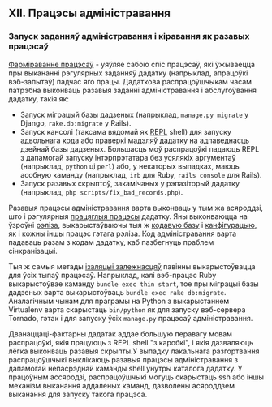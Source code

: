## XII. Працэсы адміністравання
### Запуск заданняў адміністравання і кіравання як разавых працэсаў


[Фарміраванне працэсаў](./concurrency) - уяўляе сабою спіс працэсаў, які ўжываецца пры выкананні рэгулярных заданняў дадатку (напрыклад, апрацоўкі вэб-запытаў) падчас яго працы. Дадаткова распрацоўшчыкам часам патрэбна выконваць разавыя заданні адміністравання і абслугоўвання дадатку, такія як:

* Запуск міграцый базы дадзеных (напрыклад, `manage.py migrate` у Django, `rake.db:migrate` у Rails).
* Запуск кансолі (таксама вядомай як [REPL](http://en.wikipedia.org/wiki/Read-eval-print_loop) shell) для запуску адвольнага кода або праверкі мадэляў дадатку на адпаведнасць дзейнай базы дадзеных. Большасць моў распрацоўкі падаюць REPL з дапамогай запуску інтэрпрэтатара без усялякіх аргументаў (напрыклад, `python` ці `perl`) або, у некаторых выпадках, маюць асобную каманду (напрыклад, `irb` для Ruby, `rails console` для Rails).
* Запуск разавых скрыптоў, закамічаных у рэпазіторый дадатку (напрыклад, `php scripts/fix_bad_records.php`).

Разавыя працэсы адміністравання варта выконваць у тым жа асяроддзі, што і рэгулярныя [працяглыя працэсы](./processes) дадатку. Яны выконваюцца на ўзроўні [рэліза](./build-release-run), выкарыстаўваючы тыя ж [кодавую базу](./codebase) і [канфігурацыю](./config), як і кожны іншы працэс гэтага рэліза. Код адміністравання варта падаваць разам з кодам дадатку, каб пазбегнуць праблем сінхранізацыі.

Тыя ж самыя метады [ізаляцыі залежнасцяў](./dependencies) павінны выкарыстоўвацца для ўсіх тыпаў працэсаў. Напрыклад, калі вэб-працэс Ruby выкарыстоўвае каманду `bundle exec thin start`, тое пры міграцыі базы дадзеных варта выкарыстоўваць `bundle exec rake db:migrate`. Аналагічным чынам для праграмы на Python з выкарыстаннем Virtualenv варта скарыстаць `bin/python` як для запуску вэб-сервера Tornado, гэтак і для запуску ўсіх `manage.py` працэсаў адміністравання.

Дванаццаці-фактарны дадатак аддае большую перавагу мовам распрацоўкі, якія працуюць з REPL shell "з каробкі", і якія дазваляюць лёгка выконваць разавыя скрыпты.У выпадку лакальнага разгортвання распрацоўшчыкі выклікаюць разавыя працэсы адміністравання з дапамогай непасрэднай каманды shell унутры каталога дадатку. У працоўным ассяродзі, распрацоўшчыкі могуць скарыстаць ssh або іншы механізм выканання аддаленых каманд, дазволены асяроддзем выканання для запуску такога працэса.
